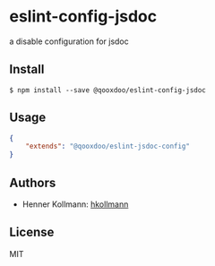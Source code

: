 # eslint-config-jsdoc

a disable configuration for jsdoc

## Install

```
$ npm install --save @qooxdoo/eslint-config-jsdoc
```


## Usage

```json
{
	"extends": "@qooxdoo/eslint-jsdoc-config"
}
```


## Authors

- Henner Kollmann: [hkollmann](Henner.Kollmann@gmx.de)


## License

MIT

